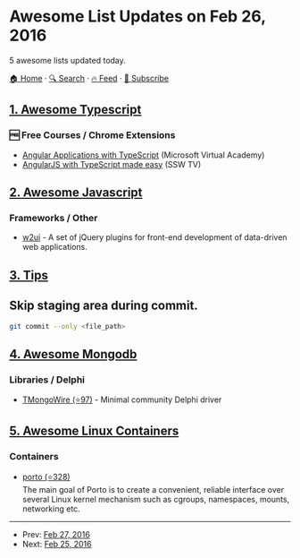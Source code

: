 # Awesome List Updates on Feb 26, 2016

5 awesome lists updated today.

[🏠 Home](/README.md) · [🔍 Search](https://www.trackawesomelist.com/search/) · [🔥 Feed](https://www.trackawesomelist.com/rss.xml) · [📮 Subscribe](https://trackawesomelist.us17.list-manage.com/subscribe?u=d2f0117aa829c83a63ec63c2f&id=36a103854c)



## [1. Awesome Typescript](/content/dzharii/awesome-typescript/README.md)

### :free: Free Courses / Chrome Extensions

*   [Angular Applications with TypeScript](https://mva.microsoft.com/en-US/training-courses/angular-applications-with-typescript-14330) (Microsoft Virtual Academy)
*   [AngularJS with TypeScript made easy](https://www.youtube.com/watch?v=OZxnFB0yQHs) (SSW TV)

## [2. Awesome Javascript](/content/sorrycc/awesome-javascript/README.md)

### Frameworks / Other

*   [w2ui](http://w2ui.com/) - A set of jQuery plugins for front-end development of data-driven web applications.

## [3. Tips](/content/git-tips/tips/README.md)

## Skip staging area during commit.

```sh
git commit --only <file_path>
```

## [4. Awesome Mongodb](/content/ramnes/awesome-mongodb/README.md)

### Libraries / Delphi

*   [TMongoWire (⭐97)](https://github.com/stijnsanders/TMongoWire) - Minimal community Delphi driver

## [5. Awesome Linux Containers](/content/Friz-zy/awesome-linux-containers/README.md)

### Containers

*   [porto (⭐328)](https://github.com/yandex/porto)\
    The main goal of Porto is to create a convenient, reliable interface over several Linux kernel mechanism such as cgroups, namespaces, mounts, networking etc.

---

- Prev: [Feb 27, 2016](/content/2016/02/27/README.md)
- Next: [Feb 25, 2016](/content/2016/02/25/README.md)